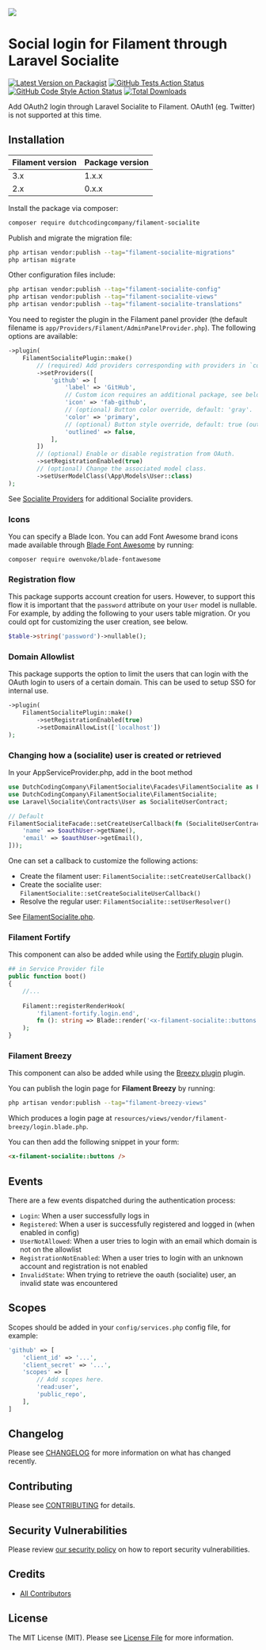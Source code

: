 <picture>
  <source media="(prefers-color-scheme: dark)" srcset="https://banners.beyondco.de/Filament%20Socialite.png?theme=dark&packageManager=composer+require&packageName=DutchCodingCompany%2Ffilament-socialite&pattern=architect&style=style_1&description=Add+OAuth+login+through+Laravel+Socialite+to+Filament.&md=1&showWatermark=0&fontSize=100px&images=user-group">
  <img src="https://banners.beyondco.de/Filament%20Socialite.png?theme=light&packageManager=composer+require&packageName=DutchCodingCompany%2Ffilament-socialite&pattern=architect&style=style_1&description=Add+OAuth+login+through+Laravel+Socialite+to+Filament.&md=1&showWatermark=0&fontSize=100px&images=user-group">
</picture>

# Social login for Filament through Laravel Socialite

[![Latest Version on Packagist](https://img.shields.io/packagist/v/dutchcodingcompany/filament-socialite.svg?style=flat-square)](https://packagist.org/packages/dutchcodingcompany/filament-socialite)
[![GitHub Tests Action Status](https://img.shields.io/github/workflow/status/dutchcodingcompany/filament-socialite/run-tests?label=tests)](https://github.com/dutchcodingcompany/filament-socialite/actions?query=workflow%3Arun-tests+branch%3Amain)
[![GitHub Code Style Action Status](https://img.shields.io/github/workflow/status/dutchcodingcompany/filament-socialite/Check%20&%20fix%20styling?label=code%20style)](https://github.com/dutchcodingcompany/filament-socialite/actions?query=workflow%3A"Check+%26+fix+styling"+branch%3Amain)
[![Total Downloads](https://img.shields.io/packagist/dt/dutchcodingcompany/filament-socialite.svg?style=flat-square)](https://packagist.org/packages/dutchcodingcompany/filament-socialite)

Add OAuth2 login through Laravel Socialite to Filament. OAuth1 (eg. Twitter) is not supported at this time.

## Installation

| Filament version | Package version |
|------------------|-----------------|
| 3.x              | 1.x.x           |
| 2.x              | 0.x.x           |

Install the package via composer:

```bash
composer require dutchcodingcompany/filament-socialite
```

Publish and migrate the migration file:

```bash
php artisan vendor:publish --tag="filament-socialite-migrations"
php artisan migrate
```

Other configuration files include:
```bash
php artisan vendor:publish --tag="filament-socialite-config"
php artisan vendor:publish --tag="filament-socialite-views"
php artisan vendor:publish --tag="filament-socialite-translations"
```

You need to register the plugin in the Filament panel provider (the default filename is `app/Providers/Filament/AdminPanelProvider.php`). The following options are available:

```php
->plugin(
    FilamentSocialitePlugin::make()
        // (required) Add providers corresponding with providers in `config/services.php`. 
        ->setProviders([
            'github' => [
                'label' => 'GitHub',
                // Custom icon requires an additional package, see below.
                'icon' => 'fab-github',
                // (optional) Button color override, default: 'gray'.
                'color' => 'primary',
                // (optional) Button style override, default: true (outlined).
                'outlined' => false,
            ],
        ])
        // (optional) Enable or disable registration from OAuth.
        ->setRegistrationEnabled(true)
        // (optional) Change the associated model class.
        ->setUserModelClass(\App\Models\User::class)
);
```

See [Socialite Providers](https://socialiteproviders.com/) for additional Socialite providers.

### Icons

You can specify a Blade Icon. You can add Font Awesome brand
icons made available through [Blade Font Awesome](https://github.com/owenvoke/blade-fontawesome) by running:
```
composer require owenvoke/blade-fontawesome
```

### Registration flow

This package supports account creation for users. However, to support this flow it is important that the `password`
attribute on your `User` model is nullable. For example, by adding the following to your users table migration.
Or you could opt for customizing the user creation, see below.

```php
$table->string('password')->nullable();
```

### Domain Allowlist

This package supports the option to limit the users that can login with the OAuth login to users of a certain domain.
This can be used to setup SSO for internal use.

```php
->plugin(
    FilamentSocialitePlugin::make()
        ->setRegistrationEnabled(true)
        ->setDomainAllowList(['localhost'])
);
```

### Changing how a (socialite) user is created or retrieved

In your AppServiceProvider.php, add in the boot method
```php
use DutchCodingCompany\FilamentSocialite\Facades\FilamentSocialite as FilamentSocialiteFacade;
use DutchCodingCompany\FilamentSocialite\FilamentSocialite;
use Laravel\Socialite\Contracts\User as SocialiteUserContract;

// Default
FilamentSocialiteFacade::setCreateUserCallback(fn (SocialiteUserContract $oauthUser, FilamentSocialite $socialite) => $socialite->getUserModelClass()::create([
    'name' => $oauthUser->getName(),
    'email' => $oauthUser->getEmail(),
]));
```

One can set a callback to customize the following actions:
* Create the filament user: `FilamentSocialite::setCreateUserCallback()`
* Create the socialite user: `FilamentSocialite::setCreateSocialiteUserCallback()`
* Resolve the regular user: `FilamentSocialite::setUserResolver()`

See [FilamentSocialite.php](src/FilamentSocialite.php).

### Filament Fortify

This component can also be added while using the [Fortify plugin](https://filamentphp.com/plugins/fortify) plugin.

```php
## in Service Provider file
public function boot()
{
    //...
    
    Filament::registerRenderHook(
        'filament-fortify.login.end',
        fn (): string => Blade::render('<x-filament-socialite::buttons />'),
    );
}
```

### Filament Breezy

This component can also be added while using the [Breezy plugin](https://filamentphp.com/plugins/jeffgreco-breezy) plugin.

You can publish the login page for **Filament Breezy** by running:

```bash
php artisan vendor:publish --tag="filament-breezy-views"
```

Which produces a login page at `resources/views/vendor/filament-breezy/login.blade.php`.

You can then add the following snippet in your form:

```html
<x-filament-socialite::buttons />
```

## Events

There are a few events dispatched during the authentication process:

* `Login`: When a user successfully logs in
* `Registered`: When a user is successfully registered and logged in (when enabled in config)
* `UserNotAllowed`: When a user tries to login with an email which domain is not on the allowlist
* `RegistrationNotEnabled`: When a user tries to login with an unknown account and registration is not enabled
* `InvalidState`: When trying to retrieve the oauth (socialite) user, an invalid state was encountered

## Scopes

Scopes should be added in your `config/services.php` config file, for example:

```php
'github' => [
    'client_id' => '...',
    'client_secret' => '...',
    'scopes' => [
        // Add scopes here.
        'read:user',
        'public_repo',
    ],
]
```

## Changelog

Please see [CHANGELOG](CHANGELOG.md) for more information on what has changed recently.

## Contributing

Please see [CONTRIBUTING](https://github.com/spatie/.github/blob/main/CONTRIBUTING.md) for details.

## Security Vulnerabilities

Please review [our security policy](../../security/policy) on how to report security vulnerabilities.

## Credits
- [All Contributors](../../contributors)

## License

The MIT License (MIT). Please see [License File](LICENSE.md) for more information.
